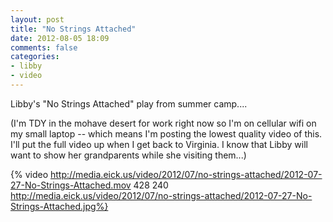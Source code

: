 ```yaml
---
layout: post
title: "No Strings Attached"
date: 2012-08-05 18:09
comments: false
categories: 
- libby
- video
---
```

Libby's "No Strings Attached" play from summer camp....

(I'm TDY in the mohave desert for work right now so I'm on cellular wifi on my small laptop -- which means I'm posting the lowest quality video of this.  I'll put the full video up when I get back to Virginia.  I know that Libby will want to show her grandparents while she visiting them...)

{% video http://media.eick.us/video/2012/07/no-strings-attached/2012-07-27-No-Strings-Attached.mov 428 240 http://media.eick.us/video/2012/07/no-strings-attached/2012-07-27-No-Strings-Attached.jpg%}


